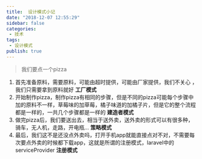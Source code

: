 ```yaml
---
title:  设计模式小记
date: "2018-12-07 12:55:29"
sidebar: false
categories:
 - 技术
tags:
 - 设计模式
publish: true
---
```




> 我们要点一个pizza

1. 首先准备原料，需要原料，可能由超时提供，可能由厂家提供，我们不关心 ，我们只需要拿到原料就好 **工厂模式**
2. 开始制作pizza，制作pizza有相同的步骤，但是不同的pizza可能每个步骤中加的原料不一样，草莓味的加草莓，橘子味道的加橘子片，但是它的整个流程都是一样的，一共几个步骤都是一样的 **建造者模式**
3. 做完pizza后，我们要送出去，相当于送外卖，送外卖的形式可以有很多种，骑车，无人机，走路，开电瓶... **策略模式**
4. 最后，我们这不是还没点外卖吗，打开手机app就能直接点对不对，不需要每次要点外卖的时候都下载app，这就是所谓的注册模式，laravel中的serviceProvider **注册模式**

